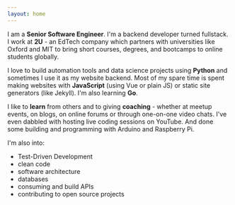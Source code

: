 ```yaml
---
layout: home
---
```


I am a **Senior Software Engineer**. I'm a backend developer turned fullstack. I
work at **2U** - an EdTech company which partners with universities like Oxford
and MIT to bring short courses, degrees, and bootcamps to online students
globally.

I love to build automation tools and data science projects using **Python** and
sometimes I use it as my website backend. Most of my spare time is spent making websites with **JavaScript** (using Vue or plain JS)
or static site generators (like Jekyll). I'm also learning **Go**.

I like to **learn** from others and to giving **coaching** - whether at meetup events, on blogs, on online
forums or through one-on-one video chats. I've even dabbled with hosting live coding sessions on
YouTube. And done some building and programming with Arduino and Raspberry Pi.

I'm also into:

- Test-Driven Development
- clean code
- software architecture
- databases
- consuming and build APIs
- contributing to open source projects
